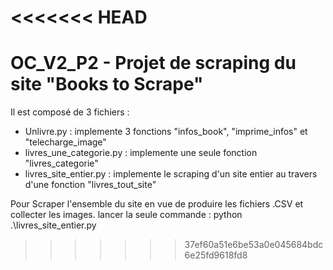 <<<<<<< HEAD
=======
# OC_V2_P2 - Projet de scraping du site  "Books to Scrape"

Il est composé de 3 fichiers :
- Unlivre.py : implemente 3 fonctions "infos_book", "imprime_infos" et "telecharge_image"
- livres_une_categorie.py : implemente une seule fonction "livres_categorie"
- livres_site_entier.py : implemente le scraping d'un site entier au travers d'une fonction "livres_tout_site"

Pour Scraper l'ensemble du site en vue de produire les fichiers .CSV et collecter les images. 
lancer la seule commande : 
 python .\livres_site_entier.py
>>>>>>> 37ef60a51e6be53a0e045684bdc6e25fd9618fd8
